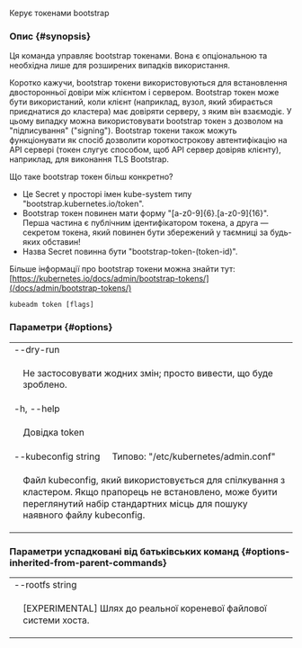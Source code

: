 
Керує токенами bootstrap

### Опис {#synopsis}

Ця команда управляє bootstrap токенами. Вона є опціональною та необхідна лише для розширених випадків використання.

Коротко кажучи, bootstrap токени використовуються для встановлення двосторонньої довіри між клієнтом і сервером. Bootstrap токен може бути використаний, коли клієнт (наприклад, вузол, який збирається приєднатися до кластера) має довіряти серверу, з яким він взаємодіє. У цьому випадку можна використовувати bootstrap токен з дозволом на "підписування" ("signing"). Bootstrap токени також можуть функціонувати як спосіб дозволити короткострокову автентифікацію на API сервері (токен слугує способом, щоб API сервер довіряв клієнту), наприклад, для виконання TLS Bootstrap.

Що таке bootstrap токен більш конкретно?
- Це Secret у просторі імен kube-system типу "bootstrap.kubernetes.io/token".
- Bootstrap токен повинен мати форму "[a-z0-9]{6}.[a-z0-9]{16}". Перша частина є публічним ідентифікатором токена, а друга — секретом токена, який повинен бути збережений у таємниці за будь-яких обставин!
- Назва Secret повинна бути "bootstrap-token-(token-id)".

Більше інформації про bootstrap токени можна знайти тут: [https://kubernetes.io/docs/admin/bootstrap-tokens/](/docs/admin/bootstrap-tokens/)

```shell
kubeadm token [flags]
```

### Параметри {#options}

<table style="width: 100%; table-layout: fixed;">
    <colgroup>
        <col span="1" style="width: 10px;" />
        <col span="1" />
    </colgroup>
    <tbody>
        <tr>
            <td colspan="2">--dry-run</td>
        </tr>
        <tr>
            <td></td>
            <td style="line-height: 130%; word-wrap: break-word;"><p>Не застосовувати жодних змін; просто вивести, що буде зроблено.</p></td>
        </tr>
        <tr>
            <td colspan="2">-h, --help</td>
        </tr>
        <tr>
            <td></td>
            <td style="line-height: 130%; word-wrap: break-word;"><p>Довідка token</p></td>
        </tr>
        <tr>
            <td colspan="2">--kubeconfig string&nbsp;&nbsp;&nbsp;&nbsp;&nbsp;Типово: "/etc/kubernetes/admin.conf"</td>
        </tr>
        <tr>
            <td></td>
            <td style="line-height: 130%; word-wrap: break-word;"><p>Файл kubeconfig, який використовується для спілкування з кластером. Якщо прапорець не встановлено, може буити переглянутий набір стандартних місць для пошуку наявного файлу kubeconfig.</p></td>
        </tr>
    </tbody>
</table>

### Параметри успадковані від батьківських команд {#options-inherited-from-parent-commands}

<table style="width: 100%; table-layout: fixed;">
    <colgroup>
        <col span="1" style="width: 10px;" />
        <col span="1" />
    </colgroup>
    <tbody>
        <tr>
            <td colspan="2">--rootfs string</td>
        </tr>
        <tr>
            <td></td>
            <td style="line-height: 130%; word-wrap: break-word;"><p>[EXPERIMENTAL] Шлях до реальної кореневої файлової системи хоста.</p></td>
        </tr>
    </tbody>
</table>
